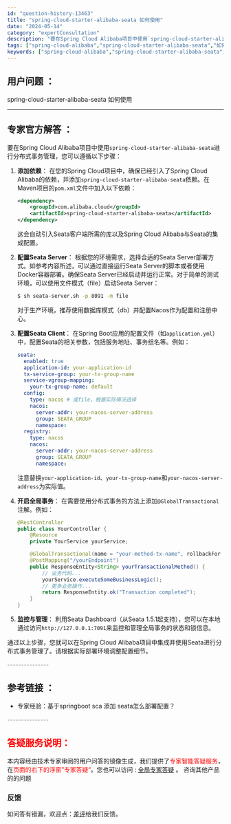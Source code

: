 ```yaml
---
id: "question-history-13463"
title: "spring-cloud-starter-alibaba-seata 如何使用"
date: "2024-05-14"
category: "expertConsultation"
description: "要在Spring Cloud Alibaba项目中使用`spring-cloud-starter-alibaba-seata`进行分布式事务管理，您可以遵循以下步骤：1. **添加依赖**：   在您的Spring Cloud项目中，确保已经引入了Spring Cloud Alibaba的依赖，并添"
tags: ["spring-cloud-alibaba","spring-cloud-starter-alibaba-seata","如何使用"]
keywords: ["spring-cloud-alibaba","spring-cloud-starter-alibaba-seata","如何使用"]
---
```


## 用户问题 ： 
 spring-cloud-starter-alibaba-seata 如何使用  

---------------
## 专家官方解答 ：

要在Spring Cloud Alibaba项目中使用`spring-cloud-starter-alibaba-seata`进行分布式事务管理，您可以遵循以下步骤：

1. **添加依赖**：
   在您的Spring Cloud项目中，确保已经引入了Spring Cloud Alibaba的依赖，并添加`spring-cloud-starter-alibaba-seata`依赖。在Maven项目的`pom.xml`文件中加入以下依赖：

   ```xml
   <dependency>
       <groupId>com.alibaba.cloud</groupId>
       <artifactId>spring-cloud-starter-alibaba-seata</artifactId>
   </dependency>
   ```

   这会自动引入Seata客户端所需的库以及Spring Cloud Alibaba与Seata的集成配置。

2. **配置Seata Server**：
   根据您的环境需求，选择合适的Seata Server部署方式。如参考内容所述，可以通过直接运行Seata Server的脚本或者使用Docker容器部署。确保Seata Server已经启动并运行正常。对于简单的测试环境，可以使用文件模式（file）启动Seata Server：

   ```sh
   $ sh seata-server.sh -p 8091 -m file
   ```

   对于生产环境，推荐使用数据库模式（db）并配置Nacos作为配置和注册中心。

3. **配置Seata Client**：
   在Spring Boot应用的配置文件（如`application.yml`）中，配置Seata的相关参数，包括服务地址、事务组名等。例如：

   ```yaml
   seata:
     enabled: true
     application-id: your-application-id
     tx-service-group: your-tx-group-name
     service-vgroup-mapping:
       your-tx-group-name: default
     config:
       type: nacos # 或file，根据实际情况选择
       nacos:
         server-addr: your-nacos-server-address
         group: SEATA_GROUP
         namespace:
     registry:
       type: nacos
       nacos:
         server-addr: your-nacos-server-address
         group: SEATA_GROUP
         namespace:
   ```

   注意替换`your-application-id`、`your-tx-group-name`和`your-nacos-server-address`为实际值。

4. **开启全局事务**：
   在需要使用分布式事务的方法上添加`@GlobalTransactional`注解。例如：

   ```java
   @RestController
   public class YourController {
       @Resource
       private YourService yourService;

       @GlobalTransactional(name = "your-method-tx-name", rollbackFor = Exception.class)
       @PostMapping("/yourEndpoint")
       public ResponseEntity<String> yourTransactionalMethod() {
           // 业务代码...
           yourService.executeSomeBusinessLogic();
           // 更多业务操作...
           return ResponseEntity.ok("Transaction completed");
       }
   }
   ```

5. **监控与管理**：
   利用Seata Dashboard（从Seata 1.5.1起支持），您可以在本地通过访问`http://127.0.0.1:7091`来监控和管理全局事务的状态和锁信息。

通过以上步骤，您就可以在Spring Cloud Alibaba项目中集成并使用Seata进行分布式事务管理了。请根据实际部署环境调整配置细节。


<font color="#949494">---------------</font> 


## 参考链接 ：

* 专家经验：基于springboot sca 添加 seata怎么部署配置？ 


 <font color="#949494">---------------</font> 
 


## <font color="#FF0000">答疑服务说明：</font> 

本内容经由技术专家审阅的用户问答的镜像生成，我们提供了<font color="#FF0000">专家智能答疑服务</font>，在<font color="#FF0000">页面的右下的浮窗”专家答疑“</font>。您也可以访问 : [全局专家答疑](https://answer.opensource.alibaba.com/docs/intro) 。 咨询其他产品的的问题

### 反馈
如问答有错漏，欢迎点：[差评](https://ai.nacos.io/user/feedbackByEnhancerGradePOJOID?enhancerGradePOJOId=13470)给我们反馈。
